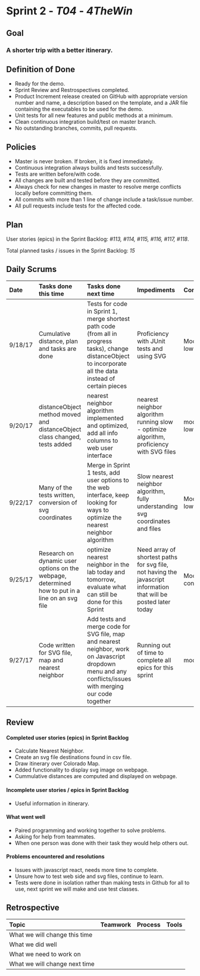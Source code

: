 # Sprint 2 - *T04* - *4TheWin*

## Goal

### A shorter trip with a better itinerary.

## Definition of Done

* Ready for the demo.
* Sprint Review and Restrospectives completed.
* Product Increment release created on GitHub with appropriate version number and name, a description based on the template, and a JAR file containing the executables to be used for the demo. 
* Unit tests for all new features and public methods at a minimum.
* Clean continuous integration build/test on master branch.
* No outstanding branches, commits, pull requests.

## Policies

* Master is never broken.  If broken, it is fixed immediately.
* Continuous integration always builds and tests successfully.
* Tests are written before/with code.  
* All changes are built and tested before they are committed.
* Always check for new changes in master to resolve merge conflicts locally before committing them.
* All commits with more than 1 line of change include a task/issue number.
* All pull requests include tests for the affected code.

## Plan 

User stories (epics) in the Sprint Backlog: *#113, #114, #115, #116, #117, #118*. 

Total planned tasks / issues in the Sprint Backlog: *15* 

## Daily Scrums

Date | Tasks done this time | Tasks done next time | Impediments | Confidence
:--- | :--- | :--- | :--- | :---
 |9/18/17|Cumulative distance, plan and tasks are done | Tests for code in Sprint 1, merge shortest path code (from all in progress tasks), change distanceObject to incorporate all the data instead of certain pieces | Proficiency with JUnit tests and using SVG | Moderate-low
 | 9/20/17 | distanceObject method moved and distanceObject class changed, tests added | nearest neighbor algorithm implemented and optimized, add all info columns to web user interface | nearest neighbor algorithm running slow - optimize algorithm, proficiency with SVG files | moderate-low 
 |9/22/17| Many of the tests written, conversion of svg coordinates | Merge in Sprint 1 tests, add user options to the web interface, keep looking for ways to optimize the nearest neighbor algorithm |  Slow nearest neighbor algorithm, fully understanding svg coordinates and files | Moderately low
 |9/25/17|Research on dynamic user options on the webpage, determined how to put in a line on an svg file | optimize nearest neighbor in the lab today and tomorrow, evaluate what can still be done for this Sprint |Need array of shortest paths for svg file, not having the javascript information that will be posted later today |Moderately confident
 | 9/27/17 | Code written for SVG file,  map and nearest neighbor | Add tests and merge code for SVG file, map and nearest neighbor, work on Javascript dropdown menu and any conflicts/issues with merging our code together | Running out of time to complete all epics for this sprint | moderate

## Review

#### Completed user stories (epics) in Sprint Backlog 
* Calculate Nearest Neighbor.
* Create an svg file destinations found in csv file.
* Draw itinerary over Colorado Map. 
* Added functionality to display svg image on webpage.
* Cummulative distances are computed and displayed on webpage.

#### Incomplete user stories / epics in Sprint Backlog 
* Useful information in itinerary.

#### What went well
* Paired programming and working together to solve problems.
* Asking for help from teammates.
* When one person was done with their task they would help others out.

#### Problems encountered and resolutions
* Issues with javascript react, needs more time to complete.
* Unsure how to test web side and svg files, continue to learn.
* Tests were done in isolation rather than making tests in Github for all to use, next sprint we will make and use test classes.

## Retrospective

Topic | Teamwork | Process | Tools
:--- | :--- | :--- | :---
What we will change this time |  |  | 
What we did well |  |  | 
What we need to work on |  |  |
What we will change next time |  |  | 
